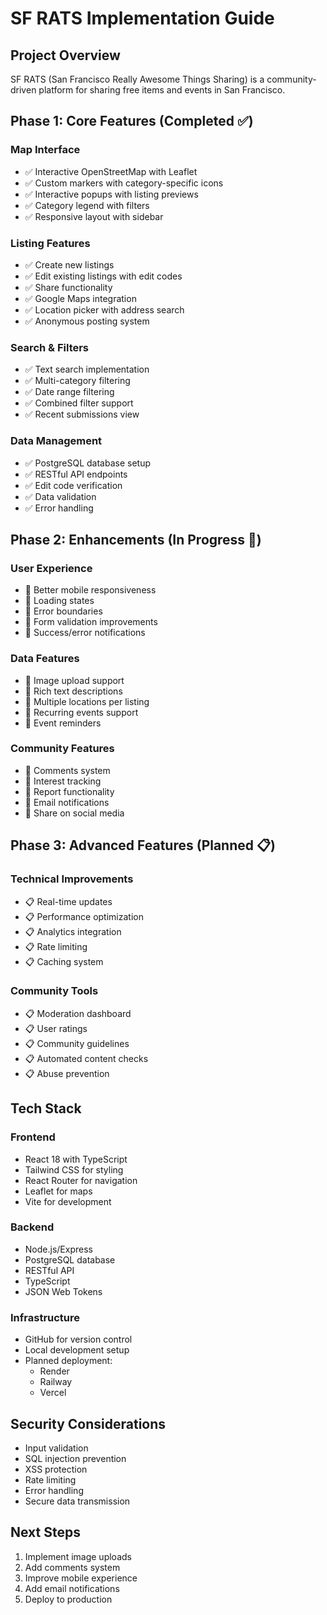 # SF RATS Implementation Guide

## Project Overview
SF RATS (San Francisco Really Awesome Things Sharing) is a community-driven platform for sharing free items and events in San Francisco.

## Phase 1: Core Features (Completed ✅)

### Map Interface
- ✅ Interactive OpenStreetMap with Leaflet
- ✅ Custom markers with category-specific icons
- ✅ Interactive popups with listing previews
- ✅ Category legend with filters
- ✅ Responsive layout with sidebar

### Listing Features
- ✅ Create new listings
- ✅ Edit existing listings with edit codes
- ✅ Share functionality
- ✅ Google Maps integration
- ✅ Location picker with address search
- ✅ Anonymous posting system

### Search & Filters
- ✅ Text search implementation
- ✅ Multi-category filtering
- ✅ Date range filtering
- ✅ Combined filter support
- ✅ Recent submissions view

### Data Management
- ✅ PostgreSQL database setup
- ✅ RESTful API endpoints
- ✅ Edit code verification
- ✅ Data validation
- ✅ Error handling

## Phase 2: Enhancements (In Progress 🚧)

### User Experience
- 🚧 Better mobile responsiveness
- 🚧 Loading states
- 🚧 Error boundaries
- 🚧 Form validation improvements
- 🚧 Success/error notifications

### Data Features
- 🚧 Image upload support
- 🚧 Rich text descriptions
- 🚧 Multiple locations per listing
- 🚧 Recurring events support
- 🚧 Event reminders

### Community Features
- 🚧 Comments system
- 🚧 Interest tracking
- 🚧 Report functionality
- 🚧 Email notifications
- 🚧 Share on social media

## Phase 3: Advanced Features (Planned 📋)

### Technical Improvements
- 📋 Real-time updates
- 📋 Performance optimization
- 📋 Analytics integration
- 📋 Rate limiting
- 📋 Caching system

### Community Tools
- 📋 Moderation dashboard
- 📋 User ratings
- 📋 Community guidelines
- 📋 Automated content checks
- 📋 Abuse prevention

## Tech Stack

### Frontend
- React 18 with TypeScript
- Tailwind CSS for styling
- React Router for navigation
- Leaflet for maps
- Vite for development

### Backend
- Node.js/Express
- PostgreSQL database
- RESTful API
- TypeScript
- JSON Web Tokens

### Infrastructure
- GitHub for version control
- Local development setup
- Planned deployment:
  - Render
  - Railway
  - Vercel

## Security Considerations
- Input validation
- SQL injection prevention
- XSS protection
- Rate limiting
- Error handling
- Secure data transmission

## Next Steps
1. Implement image uploads
2. Add comments system
3. Improve mobile experience
4. Add email notifications
5. Deploy to production 